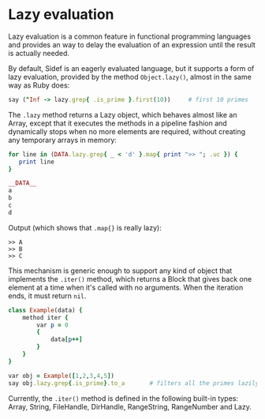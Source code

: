 # Lazy evaluation

Lazy evaluation is a common feature in functional programming languages and provides an way to delay the evaluation of an expression until the result is actually needed.

By default, Sidef is an eagerly evaluated language, but it supports a form of lazy evaluation, provided by the method `Object.lazy()`, almost in the same way as Ruby does:

```ruby
say (^Inf -> lazy.grep{ .is_prime }.first(10))     # first 10 primes
```

The `.lazy` method returns a Lazy object, which behaves almost like an Array, except that it executes the methods in a pipeline fashion and dynamically stops when no more elements are required, without creating any temporary arrays in memory:

```ruby
for line in (DATA.lazy.grep{ _ < 'd' }.map{ print ">> "; .uc }) {
   print line
}

__DATA__
a
b
c
d
```

Output (which shows that `.map{}` is really lazy):

```text
>> A
>> B
>> C
```

This mechanism is generic enough to support any kind of object that implements the `.iter()` method, which returns a Block that gives back one element at a time when it's called with no arguments. When the iteration ends, it must return `nil`.

```ruby
class Example(data) {
    method iter {
        var p = 0
        {
            data[p++]
        }
    }
}

var obj = Example([1,2,3,4,5])
say obj.lazy.grep{.is_prime}.to_a       # filters all the primes lazily
```

Currently, the `.iter()` method is defined in the following built-in types: Array, String, FileHandle, DirHandle, RangeString, RangeNumber and Lazy.
